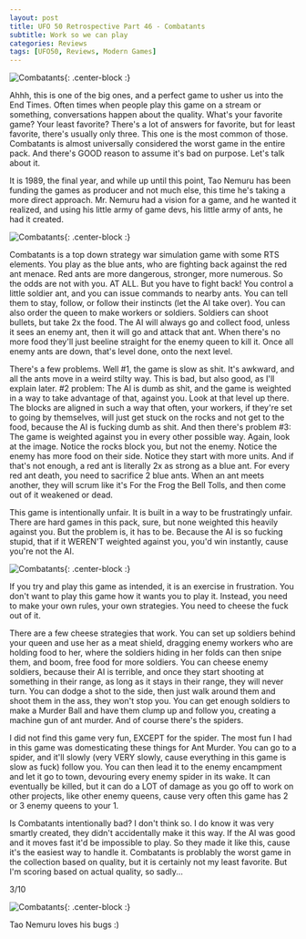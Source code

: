 ```yaml
---
layout: post
title: UFO 50 Retrospective Part 46 - Combatants
subtitle: Work so we can play
categories: Reviews
tags: [UFO50, Reviews, Modern Games]
---
```


![Combatants](https://imgur.com/Ac9bIZY.png){: .center-block :}

Ahhh, this is one of the big ones, and a perfect game to usher us into the End Times. Often times when people play this game on a stream or something, conversations happen about the quality. What's your favorite game? Your least favorite? There's a lot of answers for favorite, but for least favorite, there's usually only three. This one is the most common of those. Combatants is almost universally considered the worst game in the entire pack. And there's GOOD reason to assume it's bad on purpose. Let's talk about it.

It is 1989, the final year, and while up until this point, Tao Nemuru has been funding the games as producer and not much else, this time he's taking a more direct approach. Mr. Nemuru had a vision for a game, and he wanted it realized, and using his little army of game devs, his little army of ants, he had it created.

![Combatants](https://imgur.com/pevx3mJ.png){: .center-block :}

Combatants is a top down strategy war simulation game with some RTS elements. You play as the blue ants, who are fighting back against the red ant menace. Red ants are more dangerous, stronger, more numerous. So the odds are not with you. AT ALL. But you have to fight back! You control a little soldier ant, and you can issue commands to nearby ants. You can tell them to stay, follow, or follow their instincts (let the AI take over). You can also order the queen to make workers or soldiers. Soldiers can shoot bullets, but take 2x the food. The AI will always go and collect food, unless it sees an enemy ant, then it will go and attack that ant. When there's no more food they'll just beeline straight for the enemy queen to kill it. Once all enemy ants are down, that's level done, onto the next level.

There's a few problems. Well #1, the game is slow as shit. It's awkward, and all the ants move in a weird stilty way. This is bad, but also good, as I'll explain later. #2 problem: The AI is dumb as shit, and the game is weighted in a way to take advantage of that, against you. Look at that level up there. The blocks are aligned in such a way that often, your workers, if they're set to going by themselves, will just get stuck on the rocks and not get to the food, because the AI is fucking dumb as shit. And then there's problem #3: The game is weighted against you in every other possible way. Again, look at the image. Notice the rocks block you, but not the enemy. Notice the enemy has more food on their side. Notice they start with more units. And if that's not enough, a red ant is literally 2x as strong as a blue ant. For every red ant death, you need to sacrifice 2 blue ants. When an ant meets another, they will scrum like it's For the Frog the Bell Tolls, and then come out of it weakened or dead.

This game is intentionally unfair. It is built in a way to be frustratingly unfair. There are hard games in this pack, sure, but none weighted this heavily against you. But the problem is, it has to be. Because the AI is so fucking stupid, that if it WEREN'T weighted against you, you'd win instantly, cause you're not the AI.

![Combatants](https://imgur.com/jq2AHYH.png){: .center-block :}

If you try and play this game as intended, it is an exercise in frustration. You don't want to play this game how it wants you to play it. Instead, you need to make your own rules, your own strategies. You need to cheese the fuck out of it.

There are a few cheese strategies that work. You can set up soldiers behind your queen and use her as a meat shield, dragging enemy workers who are holding food to her, where the soldiers hiding in her folds can then snipe them, and boom, free food for more soldiers. You can cheese enemy soldiers, because their AI is terrible, and once they start shooting at something in their range, as long as it stays in their range, they will never turn. You can dodge a shot to the side, then just walk around them and shoot them in the ass, they won't stop you. You can get enough soldiers to make a Murder Ball and have them clump up and follow you, creating a machine gun of ant murder. And of course there's the spiders.

I did not find this game very fun, EXCEPT for the spider. The most fun I had in this game was domesticating these things for Ant Murder. You can go to a spider, and it'll slowly (very VERY slowly, cause everything in this game is slow as fuck) follow you. You can then lead it to the enemy encampment and let it go to town, devouring every enemy spider in its wake. It can eventually be killed, but it can do a LOT of damage as you go off to work on other projects, like other enemy queens, cause very often this game has 2 or 3 enemy queens to your 1.

Is Combatants intentionally bad? I don't think so. I do know it was very smartly created, they didn't accidentally make it this way. If the AI was good and it moves fast it'd be impossible to play. So they made it like this, cause it's the easiest way to handle it. Combatants is problably the worst game in the collection based on quality, but it is certainly not my least favorite. But I'm scoring based on actual quality, so sadly...

3/10

![Combatants](https://imgur.com/Ac9bIZY.png){: .center-block :}

Tao Nemuru loves his bugs :)